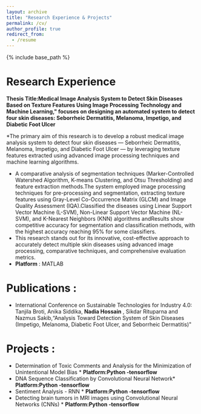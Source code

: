```yaml
---
layout: archive
title: "Research Experience & Projects"
permalink: /cv/
author_profile: true
redirect_from:
  - /resume
---
```


{% include base_path %}

Research Experience
======
 **Thesis Title:Medical Image Analysis System to Detect Skin Diseases Based on Texture Features Using Image Processing Technology and Machine Learning," focuses on designing an automated system to detect four skin diseases: Seborrheic Dermatitis, Melanoma, Impetigo, and Diabetic Foot Ulcer**

*The primary aim of this research is to develop a robust medical image analysis system to detect four skin diseases — Seborrheic Dermatitis, Melanoma, Impetigo, and Diabetic Foot Ulcer — by leveraging texture features extracted using advanced image processing techniques and machine learning algorithms.
*  A comparative analysis of segmentation techniques (Marker-Controlled Watershed Algorithm, K-means Clustering, and Otsu Thresholding) and feature extraction methods.The system employed image processing techniques for pre-processing and segmentation, extracting texture features using Gray-Level Co-Occurrence Matrix (GLCM) and Image Quality Assessment (IQA).Classified the diseases using Linear Support Vector Machine (L-SVM), Non-Linear Support Vector Machine (NL-SVM), and K-Nearest Neighbors (KNN) algorithms andResults show competitive accuracy for segmentation and classification methods, with the highest accuracy reaching 95% for some classifiers.
*  This research stands out for its innovative, cost-effective approach to accurately detect multiple skin diseases using advanced image processing, comparative techniques, and comprehensive evaluation metrics.
*  **Platform** : MATLAB

Publications : 
======
* International Conference on Sustainable Technologies for Industry 4.0: Tanjila Broti, Anika Siddika, **Nadia Hossain** , Sikdar Rituparna and Nazmus Sakib,“Analysis Toward Detection System of Skin Diseases (Impetigo, Melanoma, Diabetic Foot Ulcer, and Seborrheic Dermatitis)"

Projects : 
======
* Determination of Toxic Comments and Analysis for the Minimization of Unintentional Model Bias *  **Platform:Python -tensorflow**
* DNA Sequence Classification by Convolutional Neural Network*  **Platform:Python -tensorflow**
* Sentiment Analysis - RNN *  **Platform:Python -tensorflow**
* Detecting  brain tumors in MRI images using Convolutional Neural Networks (CNNs) *  **Platform:Python -tensorflow**
